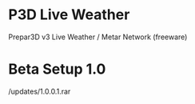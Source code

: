 # P3D Live Weather
Prepar3D v3 Live Weather / Metar Network (freeware)
# Beta Setup 1.0
/updates/1.0.0.1.rar
